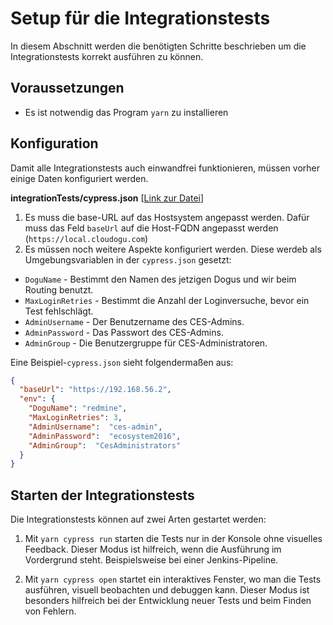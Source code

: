 # Setup für die Integrationstests

In diesem Abschnitt werden die benötigten Schritte beschrieben um die Integrationstests korrekt ausführen zu können.

## Voraussetzungen

* Es ist notwendig das Program `yarn` zu installieren

## Konfiguration

Damit alle Integrationstests auch einwandfrei funktionieren, müssen vorher einige Daten konfiguriert werden.

**integrationTests/cypress.json** [[Link zur Datei](https://github.com/cloudogu/smeagol/blob/develop/integrationTests/cypress.json)]

1) Es muss die base-URL auf das Hostsystem angepasst werden.
   Dafür muss das Feld `baseUrl` auf die Host-FQDN angepasst werden (`https://local.cloudogu.com`)
2) Es müssen noch weitere Aspekte konfiguriert werden.
   Diese werdeb als Umgebungsvariablen in der `cypress.json` gesetzt:
- `DoguName` - Bestimmt den Namen des jetzigen Dogus und wir beim Routing benutzt.
- `MaxLoginRetries` - Bestimmt die Anzahl der Loginversuche, bevor ein Test fehlschlägt.
- `AdminUsername` - Der Benutzername des CES-Admins.
- `AdminPassword` - Das Passwort des CES-Admins.
- `AdminGroup` - Die Benutzergruppe für CES-Administratoren.

Eine Beispiel-`cypress.json` sieht folgendermaßen aus:
```json
{
  "baseUrl": "https://192.168.56.2",
  "env": {
    "DoguName": "redmine",
    "MaxLoginRetries": 3,
    "AdminUsername":  "ces-admin",
    "AdminPassword":  "ecosystem2016",
    "AdminGroup":  "CesAdministrators"
  }
}
```

## Starten der Integrationstests

Die Integrationstests können auf zwei Arten gestartet werden:

1. Mit `yarn cypress run` starten die Tests nur in der Konsole ohne visuelles Feedback.
   Dieser Modus ist hilfreich, wenn die Ausführung im Vordergrund steht.
   Beispielsweise bei einer Jenkins-Pipeline.

1. Mit `yarn cypress open` startet ein interaktives Fenster, wo man die Tests ausführen, visuell beobachten und debuggen kann.
   Dieser Modus ist besonders hilfreich bei der Entwicklung neuer Tests und beim Finden von Fehlern.
